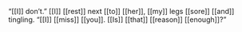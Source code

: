 “[[I]] don’t.” [[I]] [[rest]] next [[to]] [[her]], [[my]] legs [[sore]] [[and]] tingling. “[[I]] [[miss]] [[you]]. [[Is]] [[that]] [[reason]] [[enough]]?”